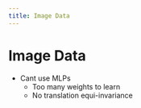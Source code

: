 ```yaml
---
title: Image Data
---
```


# Image Data
- Cant use MLPs 
	- Too many weights to learn
	- No translation equi-invariance









